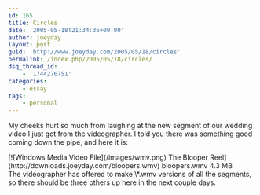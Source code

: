 ```yaml
---
id: 165
title: Circles
date: '2005-05-18T21:34:36+00:00'
author: joeyday
layout: post
guid: 'http://www.joeyday.com/2005/05/18/circles'
permalink: /index.php/2005/05/18/circles/
dsq_thread_id:
    - '1744276751'
categories:
    - essay
tags:
    - personal
---
```


My cheeks hurt so much from laughing at the new segment of our wedding video I just got from the videographer. I told you there was something good coming down the pipe, and here it is:

<div class="filetile">[![Windows Media Video File](/images/wmv.png) The Blooper Reel](http://downloads.joeyday.com/bloopers.wmv)  
bloopers.wmv  
4.3 MB</div>The videographer has offered to make \*.wmv versions of all the segments, so there should be three others up here in the next couple days.